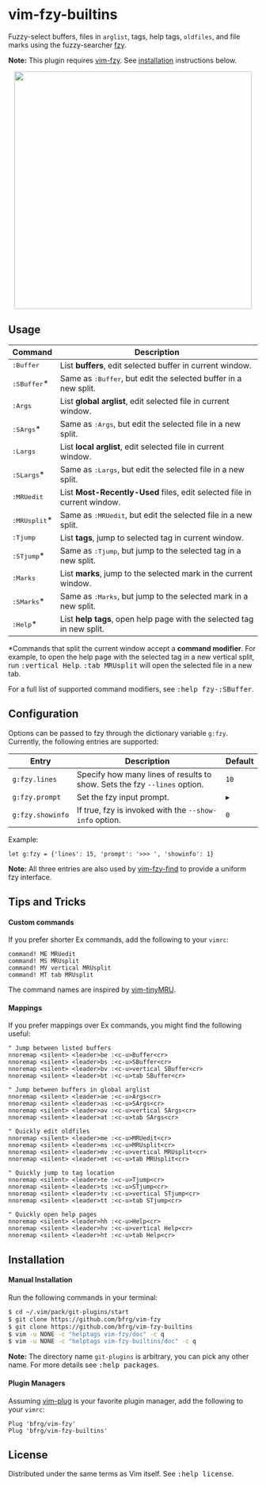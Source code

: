 # vim-fzy-builtins

Fuzzy-select buffers, files in `arglist`, tags, help tags, `oldfiles`, and file
marks using the fuzzy-searcher [fzy][fzy].

**Note:** This plugin requires [vim-fzy][vim-fzy]. See [installation](#installation)
instructions below.

<dl>
  <p align="center">
  <a href="https://asciinema.org/a/268637">
    <img src="https://asciinema.org/a/268637.png" width="480">
  </a>
  </p>
</dl>


## Usage

| Command                 | Description                                                               |
| ----------------------- | ------------------------------------------------------------------------- |
| <kbd>:Buffer</kbd>      | List **buffers**, edit selected buffer in current window.                 |
| <kbd>:SBuffer</kbd>\*   | Same as <kbd>:Buffer</kbd>, but edit the selected buffer in a new split.  |
| <kbd>:Args</kbd>        | List **global arglist**, edit selected file in current window.            |
| <kbd>:SArgs</kbd>\*     | Same as <kbd>:Args</kbd>, but edit the selected file in a new split.      |
| <kbd>:Largs</kbd>       | List **local arglist**, edit selected file in current window.             |
| <kbd>:SLargs</kbd>\*    | Same as <kbd>:Largs</kbd>, but edit the selected file in a new split.     |
| <kbd>:MRUedit</kbd>     | List **Most-Recently-Used** files, edit selected file in current window.  |
| <kbd>:MRUsplit</kbd>\*  | Same as <kbd>:MRUedit</kbd>, but edit the selected file in a new split.   |
| <kbd>:Tjump</kbd>       | List **tags**, jump to selected tag in current window.                    |
| <kbd>:STjump</kbd>\*    | Same as <kbd>:Tjump</kbd>, but jump to the selected tag in a new split.   |
| <kbd>:Marks</kbd>       | List **marks**, jump to the selected mark in the current window.          |
| <kbd>:SMarks</kbd>\*    | Same as <kbd>:Marks</kbd>, but jump to the selected mark in a new split.  |
| <kbd>:Help</kbd>\*      | List **help tags**, open help page with the selected tag in new split.    |


\*Commands that split the current window accept a **command modifier**. For
example, to open the help page with the selected tag in a new vertical split,
run <kbd>:vertical Help</kbd>. <kbd>:tab MRUsplit</kbd> will open the selected
file in a new tab.

For a full list of supported command modifiers, see <kbd>:help fzy-:SBuffer</kbd>.


## Configuration

Options can be passed to fzy through the dictionary variable `g:fzy`. Currently,
the following entries are supported:

| Entry             | Description                                                               | Default |
| ----------------- | ------------------------------------------------------------------------- | ------- |
| `g:fzy.lines`     | Specify how many lines of results to show. Sets the fzy `--lines` option. | `10`    |
| `g:fzy.prompt`    | Set the fzy input prompt.                                                 | `▶ `    |
| `g:fzy.showinfo`  | If true, fzy is invoked with the `--show-info` option.                    | `0`     |

Example:
```vim
let g:fzy = {'lines': 15, 'prompt': '>>> ', 'showinfo': 1}
```

**Note:** All three entries are also used by [vim-fzy-find][fzy-find] to provide
a uniform fzy interface.


## Tips and Tricks

#### Custom commands

If you prefer shorter Ex commands, add the following to your `vimrc`:
```vim
command! ME MRUedit
command! MS MRUsplit
command! MV vertical MRUsplit
command! MT tab MRUsplit
```
The command names are inspired by [vim-tinyMRU][tinymru].

#### Mappings

If you prefer mappings over Ex commands, you might find the following useful:
```vim
" Jump between listed buffers
nnoremap <silent> <leader>be :<c-u>Buffer<cr>
nnoremap <silent> <leader>bs :<c-u>SBuffer<cr>
nnoremap <silent> <leader>bv :<c-u>vertical SBuffer<cr>
nnoremap <silent> <leader>bt :<c-u>tab SBuffer<cr>

" Jump between buffers in global arglist
nnoremap <silent> <leader>ae :<c-u>Args<cr>
nnoremap <silent> <leader>as :<c-u>SArgs<cr>
nnoremap <silent> <leader>av :<c-u>vertical SArgs<cr>
nnoremap <silent> <leader>at :<c-u>tab SArgs<cr>

" Quickly edit oldfiles
nnoremap <silent> <leader>me :<c-u>MRUedit<cr>
nnoremap <silent> <leader>ms :<c-u>MRUsplit<cr>
nnoremap <silent> <leader>mv :<c-u>vertical MRUsplit<cr>
nnoremap <silent> <leader>mt :<c-u>tab MRUsplit<cr>

" Quickly jump to tag location
nnoremap <silent> <leader>te :<c-u>Tjump<cr>
nnoremap <silent> <leader>ts :<c-u>STjump<cr>
nnoremap <silent> <leader>tv :<c-u>vertical STjump<cr>
nnoremap <silent> <leader>tt :<c-u>tab STjump<cr>

" Quickly open help pages
nnoremap <silent> <leader>hh :<c-u>Help<cr>
nnoremap <silent> <leader>hv :<c-u>vertical Help<cr>
nnoremap <silent> <leader>ht :<c-u>tab Help<cr>
```


## Installation

#### Manual Installation

Run the following commands in your terminal:
```bash
$ cd ~/.vim/pack/git-plugins/start
$ git clone https://github.com/bfrg/vim-fzy
$ git clone https://github.com/bfrg/vim-fzy-builtins
$ vim -u NONE -c "helptags vim-fzy/doc" -c q
$ vim -u NONE -c "helptags vim-fzy-builtins/doc" -c q
```
**Note:** The directory name `git-plugins` is arbitrary, you can pick any other
name. For more details see <kbd>:help packages</kbd>.

#### Plugin Managers

Assuming [vim-plug][plug] is your favorite plugin manager, add the following to
your `vimrc`:
```vim
Plug 'bfrg/vim-fzy'
Plug 'bfrg/vim-fzy-builtins'
```


## License

Distributed under the same terms as Vim itself. See <kbd>:help license</kbd>.

[fzy]: https://github.com/jhawthorn/fzy
[vim-fzy]: https://github.com/bfrg/vim-fzy
[fzy-find]: https://github.com/bfrg/vim-fzy-find
[tinymru]: https://github.com/romainl/vim-tinyMRU
[plug]: https://github.com/junegunn/vim-plug
